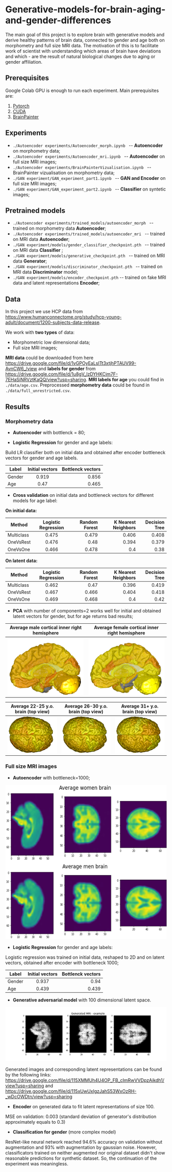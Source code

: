 # Generative-models-for-brain-aging-and-gender-differences

The main goal of this project is to explore brain with generative models and derive healthy patterns of brain data, connected to gender and age both on morphometry and full size MRI data. 
The motivation of this is to facilitate work of scientist with understanding which areas of brain have deviations and which - are the result of natural biological changes due to aging or  gender affiliation.

## Prerequisites

Google Colab GPU is enough to run each experiment. Main prerequisites are:

1. [Pytorch](https://pytorch.org/)
2. [CUDA](https://developer.nvidia.com/cuda-downloads)
3. [BrainPainter](https://github.com/razvanmarinescu/brain-coloring)



## Experiments

- ```./Autoencoder experiments/Autoencoder_morph.ipynb ``` -- __Autoencoder__ on morphometry data;
- ```./Autoencoder experiments/Autoencoder_mri.ipynb ``` -- __Autoencoder__ on full size MRI images;
- ```./Autoencoder experiments/BrainPainterVizualisation.ipynb ``` -- BrainPainter vizualisation on morphometry data;
- ```./GAN experiment/GAN_experiment_part1.ipynb ``` --  __GAN and Encoder__ on full size MRI images;
- ```./GAN experiment/GAN_experiment_part2.ipynb ``` --  __Classifier__ on syntetic images;

## Pretrained models

- ```./Autoencoder experiments/trained_models/autoencoder_morph ``` -- trained on morphometry data __Autoencoder__;
- ```./Autoencoder experiments/trained_models/autoencoder_mri ``` -- trained on MRI data __Autoencoder__;
- ```./GAN experiment/models/gender_classifier_checkpoint.pth ``` -- trained on MRI data __Classifier__ ;
- ```./GAN experiment/models/generative_checkpoint.pth ``` -- trained on MRI data __Generator__;
- ```./GAN experiment/models/discriminator_checkpoint.pth ``` -- trained on MRI data __Discriminator__ model;
- ```./GAN experiment/models/encoder_checkpoint.pth``` -- trained on fake MRI data and latent representations __Encoder__;


## Data

In this project we use HCP data from https://www.humanconnectome.org/study/hcp-young-adult/document/1200-subjects-data-release.

We work with __two types__ of data:

- Morphometric low dimensional data;
- Full size MRI images;

__MRI data__ could be downloaded from here https://drive.google.com/file/d/1vGPOyEaLsITt3xtjhPTAUV99-AvnCW6_/view and __labels for gender__ from https://drive.google.com/file/d/1u8gV_lzDYHKCim7F-7EHaSiNRVztKaQQ/view?usp=sharing.
__MRI labels for age__ you could find in ```./data/age.csv```.
Preprocessed __morphometry data__ could be found in ```./data/full_unrestricted.csv```.


## Results

### __Morphometry data__

- __Autoencoder__ with bottlenck = 80;

- __Logistic Regression__ for gender and age labels:

Build LR classifier both on initial data and obtained after encoder bottleneck vectors for gender and age labels.

| Label| Initial vectors | Bottlenck vectors |
|----------------|:---------:|----------------:|
| Gender | 0.919 | 0.856 |
| Age| 0.47 | 0.465 |

- __Cross validation__  on initial data and  bottleneck vectors for different models for age label:

__On initial data:__

| Method| Logistic Regression | Random Forest|K Nearest Neighbors| Decision Tree|
|----------------|:---------:|---------:|---------:|----------:|
| Multiclass | 0.475 | 0.479 |0.406|   0.408|
| OneVsRest|0.476| 0.48 |0.394 |     0.379|
| OneVsOne| 0.466 | 0.478 |0.4| 0.38 |

__On latent data:__

| Method| Logistic Regression | Random Forest|K Nearest Neighbors| Decision Tree|
|----------------|:---------:|--------:|---------:|---------:|
| Multiclass | 0.462 | 0.47 |0.396| 0.419|
| OneVsRest|0.467| 0.466 |0.404 |  0.418 |
| OneVsOne| 0.469 | 0.468 |0.4| 0.42 |

- __PCA__ with number of components=2 works well for initial and obtained latent vectors for gender, but for age returns bad results;

Average male cortical inner right hemisphere   |  Average female cortical inner right hemisphere 
:---------------:|:--------------:
![](https://github.com/Vanessik/Generative-models-for-brain-aging/blob/master/imgs/cortical-inner-right-hemisphere_Male.png)  |  ![](https://github.com/Vanessik/Generative-models-for-brain-aging/blob/master/imgs/cortical-inner-right-hemisphere_Female.png)

Average 22-25 y.o. brain (top view)  |  Average 26-30 y.o. brain (top view)  |  Average 31+ y.o. brain (top view)
:-----------------------------------:|:-------------------------------------:|:----------------------------------:
![](https://github.com/Vanessik/Generative-models-for-brain-aging/blob/master/imgs/top_22-25.png)  |  ![](https://github.com/Vanessik/Generative-models-for-brain-aging/blob/master/imgs/top_26-30.png) | ![](https://github.com/Vanessik/Generative-models-for-brain-aging/blob/master/imgs/top_31+.png)

### __Full size MRI images__

- __Autoencoder__ with bottleneck=1000;

<img src="https://github.com/Vanessik/Generative-models-for-brain-aging/blob/master/imgs/mri_gender.png" alt="" width="580" height="480">

- __Logistic Regression__ for gender and age labels:

Logistic regression was trained on initial data, reshaped to 2D and on latent vectors, obtained after encoder with bottleneck 1000;

| Label| Initial vectors | Bottlenck vectors |
|----------------|:---------:|----------------:|
| Gender | 0.937 | 0.94|
| Age| 0.439 | 0.439 |


       

- __Generative adversarial model__ with 100 dimensional latent space.

![Alt-текст](https://github.com/Vanessik/Generative-models-for-brain-aging/blob/master/imgs/GAN_fake_slices.png "Generated brains")

Generated images and corresponding latent representations can be found by the following links: https://drive.google.com/file/d/115XMMUh4U4OP_FB_cImRwVVDpzAikdh1/view?usp=sharing and https://drive.google.com/file/d/115xUwUxlgzJahS53WxOzRH-_wDcOWDtn/view?usp=sharing


- __Encoder__ on generated data to fit latent representations of size 100.

MSE on validation: 0.003 (standard deviation of generator's distribution approximately equals to 0.3)

- __Classification for gender__ (more complex model)

ResNet-like neural network reached 94.6% accuracy on validation without augmentation and 93% with augmentation by gaussian noise. However, classificators trained on neither augmented nor original dataset didn't show reasonable predictions for synthetic dataset. So, the continuation of the experiment was meaningless.










